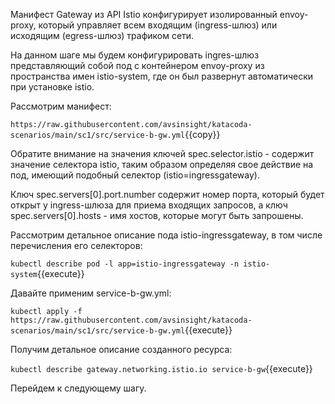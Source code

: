 Манифест Gateway из API Istio конфигурирует изолированный envoy-proxy, который управляет всем входящим (ingress-шлюз) или исходящим (egress-шлюз) трафиком сети.

На данном шаге мы будем конфигурировать ingres-шлюз представляющий собой под с контейнером envoy-proxy из пространства имен istio-system, где он был развернут автоматически при установке istio.

Рассмотрим манифест:

`https://raw.githubusercontent.com/avsinsight/katacoda-scenarios/main/sc1/src/service-b-gw.yml`{{copy}}

Обратите внимание на значения ключей spec.selector.istio - содержит значение селектора istio, таким образом определяя свое действие на под, имеющий подобный селектор (istio=ingressgateway).

Ключ spec.servers[0].port.number содержит номер порта, который будет открыт у ingress-шлюза для приема входящих запросов, а ключ spec.servers[0].hosts - имя хостов, которые могут быть запрошены.

Рассмотрим детальное описание пода istio-ingressgateway, в том числе перечисления его селекторов:

`kubectl describe pod -l app=istio-ingressgateway -n istio-system`{{execute}}

Давайте применим service-b-gw.yml:

`kubectl apply -f https://raw.githubusercontent.com/avsinsight/katacoda-scenarios/main/sc1/src/service-b-gw.yml`{{execute}}

Получим детальное описание созданного ресурса:

`kubectl describe gateway.networking.istio.io service-b-gw`{{execute}}

Перейдем к следующему шагу.